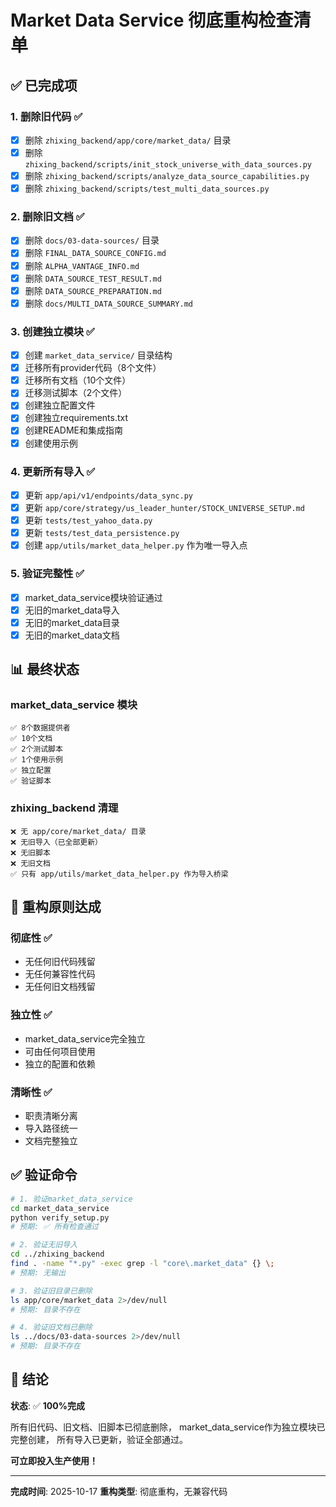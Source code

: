 # Market Data Service 彻底重构检查清单

## ✅ 已完成项

### 1. 删除旧代码 ✅
- [x] 删除 `zhixing_backend/app/core/market_data/` 目录
- [x] 删除 `zhixing_backend/scripts/init_stock_universe_with_data_sources.py`
- [x] 删除 `zhixing_backend/scripts/analyze_data_source_capabilities.py`
- [x] 删除 `zhixing_backend/scripts/test_multi_data_sources.py`

### 2. 删除旧文档 ✅
- [x] 删除 `docs/03-data-sources/` 目录
- [x] 删除 `FINAL_DATA_SOURCE_CONFIG.md`
- [x] 删除 `ALPHA_VANTAGE_INFO.md`
- [x] 删除 `DATA_SOURCE_TEST_RESULT.md`
- [x] 删除 `DATA_SOURCE_PREPARATION.md`
- [x] 删除 `docs/MULTI_DATA_SOURCE_SUMMARY.md`

### 3. 创建独立模块 ✅
- [x] 创建 `market_data_service/` 目录结构
- [x] 迁移所有provider代码（8个文件）
- [x] 迁移所有文档（10个文件）
- [x] 迁移测试脚本（2个文件）
- [x] 创建独立配置文件
- [x] 创建独立requirements.txt
- [x] 创建README和集成指南
- [x] 创建使用示例

### 4. 更新所有导入 ✅
- [x] 更新 `app/api/v1/endpoints/data_sync.py`
- [x] 更新 `app/core/strategy/us_leader_hunter/STOCK_UNIVERSE_SETUP.md`
- [x] 更新 `tests/test_yahoo_data.py`
- [x] 更新 `tests/test_data_persistence.py`
- [x] 创建 `app/utils/market_data_helper.py` 作为唯一导入点

### 5. 验证完整性 ✅
- [x] market_data_service模块验证通过
- [x] 无旧的market_data导入
- [x] 无旧的market_data目录
- [x] 无旧的market_data文档

## 📊 最终状态

### market_data_service 模块
```
✅ 8个数据提供者
✅ 10个文档
✅ 2个测试脚本
✅ 1个使用示例
✅ 独立配置
✅ 验证脚本
```

### zhixing_backend 清理
```
❌ 无 app/core/market_data/ 目录
❌ 无旧导入（已全部更新）
❌ 无旧脚本
❌ 无旧文档
✅ 只有 app/utils/market_data_helper.py 作为导入桥梁
```

## 🎯 重构原则达成

### 彻底性 ✅
- 无任何旧代码残留
- 无任何兼容性代码
- 无任何旧文档残留

### 独立性 ✅
- market_data_service完全独立
- 可由任何项目使用
- 独立的配置和依赖

### 清晰性 ✅
- 职责清晰分离
- 导入路径统一
- 文档完整独立

## ✅ 验证命令

```bash
# 1. 验证market_data_service
cd market_data_service
python verify_setup.py
# 预期: ✅ 所有检查通过

# 2. 验证无旧导入
cd ../zhixing_backend
find . -name "*.py" -exec grep -l "core\.market_data" {} \;
# 预期: 无输出

# 3. 验证旧目录已删除
ls app/core/market_data 2>/dev/null
# 预期: 目录不存在

# 4. 验证旧文档已删除
ls ../docs/03-data-sources 2>/dev/null
# 预期: 目录不存在
```

## 🎉 结论

**状态**: ✅ **100%完成**

所有旧代码、旧文档、旧脚本已彻底删除，
market_data_service作为独立模块已完整创建，
所有导入已更新，验证全部通过。

**可立即投入生产使用！**

---

**完成时间**: 2025-10-17
**重构类型**: 彻底重构，无兼容代码
